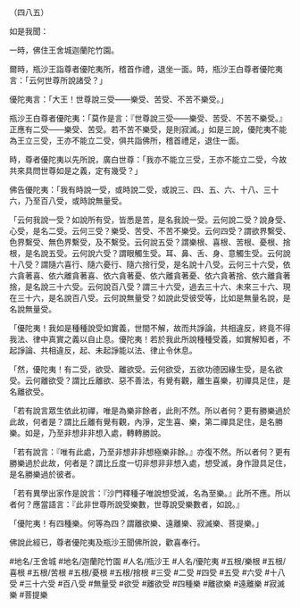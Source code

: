（四八五）

如是我聞：

一時，佛住王舍城迦蘭陀竹園。

爾時，瓶沙王詣尊者優陀夷所，稽首作禮，退坐一面。時，瓶沙王白尊者優陀夷言：「云何世尊所說諸受？」

優陀夷言：「大王！世尊說三受——樂受、苦受、不苦不樂受。」

瓶沙王白尊者優陀夷：「莫作是言：『世尊說三受——樂受、苦受、不苦不樂受。』正應有二受——樂受、苦受。若不苦不樂受，是則寂滅。」如是三說，優陀夷不能為王立三受，王亦不能立二受，俱共詣佛所，稽首禮足，退住一面。

時，尊者優陀夷以先所說，廣白世尊：「我亦不能立三受，王亦不能立二受，今故共來具問世尊如是之義，定有幾受？」

佛告優陀夷：「我有時說一受，或時說二受，或說三、四、五、六、十八、三十六，乃至百八受，或時說無量受。

「云何我說一受？如說所有受，皆悉是苦，是名我說一受。云何說二受？說身受、心受，是名二受。云何三受？樂受、苦受、不苦不樂受。云何四受？謂欲界繫受、色界繫受、無色界繫受，及不繫受。云何說五受？謂樂根、喜根、苦根、憂根、捨根，是名說五受。云何說六受？謂眼觸生受。耳、鼻、舌、身、意觸生受。云何說十八受？謂隨六喜行、隨六憂行、隨六捨行受，是名說十八受。云何三十六受，依六貪著喜、依六離貪著喜、依六貪著憂、依六離貪著憂、依六貪著捨、依六離貪著捨，是名說三十六受。云何說百八受？謂三十六受，過去三十六、未來三十六、現在三十六，是名說百八受。云何說無量受？如說此受彼受等，比如是無量名說，是名說無量受。

「優陀夷！我如是種種說受如實義，世間不解，故而共諍論，共相違反，終竟不得我法、律中真實之義以自止息。優陀夷！若於我此所說種種受義，如實解知者，不起諍論、共相違反，起、未起諍能以法、律止令休息。

「然，優陀夷！有二受，欲受、離欲受。云何欲受，五欲功德因緣生受，是名欲受。云何離欲受？謂比丘離欲、惡不善法，有覺有觀，離生喜樂，初禪具足住，是名離欲受。

「若有說言眾生依此初禪，唯是為樂非餘者，此則不然。所以者何？更有勝樂過於此故，何者是？謂比丘離有覺有觀，內淨，定生喜、樂，第二禪具足住，是名勝樂。如是，乃至非想非非想入處，轉轉勝說。

「若有說言：『唯有此處，乃至非想非非想極樂非餘。』亦復不然。所以者何？更有勝樂過於此故，何者是？謂比丘度一切非想非非想入處，想受滅，身作證具足住，是名勝樂過於彼者。

「若有異學出家作是說言：『沙門釋種子唯說想受滅，名為至樂。』此所不應。所以者何？應當語言：『此非世尊所說受樂數，世尊說受樂數者，如說。』

「優陀夷！有四種樂。何等為四？謂離欲樂、遠離樂、寂滅樂、菩提樂。」

佛說此經已，尊者優陀夷及瓶沙王聞佛所說，歡喜奉行。

#地名/王舍城
#地名/迦蘭陀竹園
#人名/瓶沙王
#人名/優陀夷
#五根/樂根
#五根/喜根
#五根/苦根
#五根/憂根
#五根/捨根
#三受
#二受
#四受
#五受
#六受
#十八受
#三十六受
#百八受
#無量受
#欲受
#離欲受
#四種樂
#離欲樂
#遠離樂
#寂滅樂
#菩提樂
